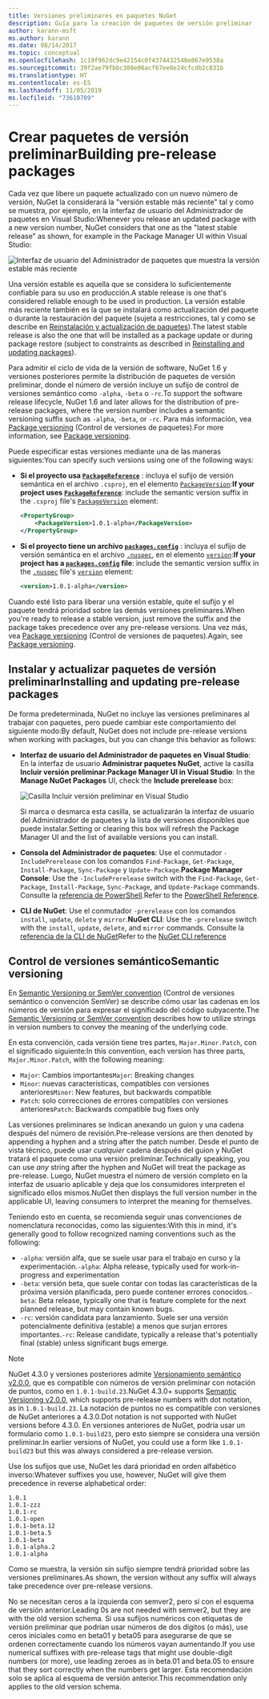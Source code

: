 ```yaml
---
title: Versiones preliminares en paquetes NuGet
description: Guía para la creación de paquetes de versión preliminar
author: karann-msft
ms.author: karann
ms.date: 08/14/2017
ms.topic: conceptual
ms.openlocfilehash: 1c19f962dc9e42154c0f4374432548e867e9538a
ms.sourcegitcommit: 39f2ae79fbbc308e06acf67ee8e24cfcdb2c831b
ms.translationtype: HT
ms.contentlocale: es-ES
ms.lasthandoff: 11/05/2019
ms.locfileid: "73610709"
---
```

# <a name="building-pre-release-packages"></a><span data-ttu-id="b7fd8-103">Crear paquetes de versión preliminar</span><span class="sxs-lookup"><span data-stu-id="b7fd8-103">Building pre-release packages</span></span>

<span data-ttu-id="b7fd8-104">Cada vez que libere un paquete actualizado con un nuevo número de versión, NuGet la considerará la "versión estable más reciente" tal y como se muestra, por ejemplo, en la interfaz de usuario del Administrador de paquetes en Visual Studio:</span><span class="sxs-lookup"><span data-stu-id="b7fd8-104">Whenever you release an updated package with a new version number, NuGet considers that one as the "latest stable release" as shown, for example in the Package Manager UI within Visual Studio:</span></span>

![Interfaz de usuario del Administrador de paquetes que muestra la versión estable más reciente](media/Prerelease_01-LatestStable.png)

<span data-ttu-id="b7fd8-106">Una versión estable es aquella que se considera lo suficientemente confiable para su uso en producción.</span><span class="sxs-lookup"><span data-stu-id="b7fd8-106">A stable release is one that's considered reliable enough to be used in production.</span></span> <span data-ttu-id="b7fd8-107">La versión estable más reciente también es la que se instalará como actualización del paquete o durante la restauración del paquete (sujeta a restricciones, tal y como se describe en [Reinstalación y actualización de paquetes](../consume-packages/reinstalling-and-updating-packages.md)).</span><span class="sxs-lookup"><span data-stu-id="b7fd8-107">The latest stable release is also the one that will be installed as a package update or during package restore (subject to constraints as described in [Reinstalling and updating packages](../consume-packages/reinstalling-and-updating-packages.md)).</span></span>

<span data-ttu-id="b7fd8-108">Para admitir el ciclo de vida de la versión de software, NuGet 1.6 y versiones posteriores permite la distribución de paquetes de versión preliminar, donde el número de versión incluye un sufijo de control de versiones semántico como `-alpha`, `-beta` o `-rc`.</span><span class="sxs-lookup"><span data-stu-id="b7fd8-108">To support the software release lifecycle, NuGet 1.6 and later allows for the distribution of pre-release packages, where the version number includes a semantic versioning suffix such as `-alpha`, `-beta`, or `-rc`.</span></span> <span data-ttu-id="b7fd8-109">Para más información, vea [Package versioning](../concepts/package-versioning.md#pre-release-versions) (Control de versiones de paquetes).</span><span class="sxs-lookup"><span data-stu-id="b7fd8-109">For more information, see [Package versioning](../concepts/package-versioning.md#pre-release-versions).</span></span>

<span data-ttu-id="b7fd8-110">Puede especificar estas versiones mediante una de las maneras siguientes:</span><span class="sxs-lookup"><span data-stu-id="b7fd8-110">You can specify such versions using one of the following ways:</span></span>

- <span data-ttu-id="b7fd8-111">**Si el proyecto usa [`PackageReference`](../consume-packages/package-references-in-project-files.md)** : incluya el sufijo de versión semántica en el archivo `.csproj`, en el elemento [`PackageVersion`](/dotnet/core/tools/csproj.md#packageversion):</span><span class="sxs-lookup"><span data-stu-id="b7fd8-111">**If your project uses [`PackageReference`](../consume-packages/package-references-in-project-files.md)**: include the semantic version suffix in the `.csproj` file's [`PackageVersion`](/dotnet/core/tools/csproj.md#packageversion) element:</span></span>

    ```xml
    <PropertyGroup>
        <PackageVersion>1.0.1-alpha</PackageVersion>
    </PropertyGroup>
    ```

- <span data-ttu-id="b7fd8-112">**Si el proyecto tiene un archivo [`packages.config`](../reference/packages-config.md)** : incluya el sufijo de versión semántica en el archivo [`.nuspec`](../reference/nuspec.md), en el elemento [`version`](../reference/nuspec.md#version):</span><span class="sxs-lookup"><span data-stu-id="b7fd8-112">**If your project has a [`packages.config`](../reference/packages-config.md) file**: include the semantic version suffix in the [`.nuspec`](../reference/nuspec.md) file's [`version`](../reference/nuspec.md#version) element:</span></span>

    ```xml
    <version>1.0.1-alpha</version>
    ```

<span data-ttu-id="b7fd8-113">Cuando esté listo para liberar una versión estable, quite el sufijo y el paquete tendrá prioridad sobre las demás versiones preliminares.</span><span class="sxs-lookup"><span data-stu-id="b7fd8-113">When you're ready to release a stable version, just remove the suffix and the package takes precedence over any pre-release versions.</span></span> <span data-ttu-id="b7fd8-114">Una vez más, vea [Package versioning](../concepts/package-versioning.md#pre-release-versions) (Control de versiones de paquetes).</span><span class="sxs-lookup"><span data-stu-id="b7fd8-114">Again, see [Package versioning](../concepts/package-versioning.md#pre-release-versions).</span></span>

## <a name="installing-and-updating-pre-release-packages"></a><span data-ttu-id="b7fd8-115">Instalar y actualizar paquetes de versión preliminar</span><span class="sxs-lookup"><span data-stu-id="b7fd8-115">Installing and updating pre-release packages</span></span>

<span data-ttu-id="b7fd8-116">De forma predeterminada, NuGet no incluye las versiones preliminares al trabajar con paquetes, pero puede cambiar este comportamiento del siguiente modo:</span><span class="sxs-lookup"><span data-stu-id="b7fd8-116">By default, NuGet does not include pre-release versions when working with packages, but you can change this behavior as follows:</span></span>

- <span data-ttu-id="b7fd8-117">**Interfaz de usuario del Administrador de paquetes en Visual Studio**: En la interfaz de usuario **Administrar paquetes NuGet**, active la casilla **Incluir versión preliminar**:</span><span class="sxs-lookup"><span data-stu-id="b7fd8-117">**Package Manager UI in Visual Studio**: In the **Manage NuGet Packages** UI, check the **Include prerelease** box:</span></span>

    ![Casilla Incluir versión preliminar en Visual Studio](media/Prerelease_02-CheckPrerelease.png)

    <span data-ttu-id="b7fd8-119">Si marca o desmarca esta casilla, se actualizarán la interfaz de usuario del Administrador de paquetes y la lista de versiones disponibles que puede instalar.</span><span class="sxs-lookup"><span data-stu-id="b7fd8-119">Setting or clearing this box will refresh the Package Manager UI and the list of available versions you can install.</span></span>

- <span data-ttu-id="b7fd8-120">**Consola del Administrador de paquetes**: Use el conmutador `-IncludePrerelease` con los comandos `Find-Package`, `Get-Package`, `Install-Package`, `Sync-Package` y `Update-Package`.</span><span class="sxs-lookup"><span data-stu-id="b7fd8-120">**Package Manager Console**: Use the `-IncludePrerelease` switch with the `Find-Package`, `Get-Package`, `Install-Package`, `Sync-Package`, and `Update-Package` commands.</span></span> <span data-ttu-id="b7fd8-121">Consulte la [referencia de PowerShell](../reference/powershell-reference.md).</span><span class="sxs-lookup"><span data-stu-id="b7fd8-121">Refer to the [PowerShell Reference](../reference/powershell-reference.md).</span></span>

- <span data-ttu-id="b7fd8-122">**CLI de NuGet**: Use el conmutador `-prerelease` con los comandos `install`, `update`, `delete` y `mirror`.</span><span class="sxs-lookup"><span data-stu-id="b7fd8-122">**NuGet CLI**: Use the `-prerelease` switch with the `install`, `update`, `delete`, and `mirror` commands.</span></span> <span data-ttu-id="b7fd8-123">Consulte la [referencia de la CLI de NuGet](../reference/nuget-exe-cli-reference.md)</span><span class="sxs-lookup"><span data-stu-id="b7fd8-123">Refer to the [NuGet CLI reference](../reference/nuget-exe-cli-reference.md)</span></span>

## <a name="semantic-versioning"></a><span data-ttu-id="b7fd8-124">Control de versiones semántico</span><span class="sxs-lookup"><span data-stu-id="b7fd8-124">Semantic versioning</span></span>

<span data-ttu-id="b7fd8-125">En [Semantic Versioning or SemVer convention](https://semver.org/spec/v1.0.0.html) (Control de versiones semántico o convención SemVer) se describe cómo usar las cadenas en los números de versión para expresar el significado del código subyacente.</span><span class="sxs-lookup"><span data-stu-id="b7fd8-125">The [Semantic Versioning or SemVer convention](https://semver.org/spec/v1.0.0.html) describes how to utilize strings in version numbers to convey the meaning of the underlying code.</span></span>

<span data-ttu-id="b7fd8-126">En esta convención, cada versión tiene tres partes, `Major.Minor.Patch`, con el significado siguiente:</span><span class="sxs-lookup"><span data-stu-id="b7fd8-126">In this convention, each version has three parts, `Major.Minor.Patch`, with the following meaning:</span></span>

- <span data-ttu-id="b7fd8-127">`Major`: Cambios importantes</span><span class="sxs-lookup"><span data-stu-id="b7fd8-127">`Major`: Breaking changes</span></span>
- <span data-ttu-id="b7fd8-128">`Minor`: nuevas características, compatibles con versiones anteriores</span><span class="sxs-lookup"><span data-stu-id="b7fd8-128">`Minor`: New features, but backwards compatible</span></span>
- <span data-ttu-id="b7fd8-129">`Patch`: solo correcciones de errores compatibles con versiones anteriores</span><span class="sxs-lookup"><span data-stu-id="b7fd8-129">`Patch`: Backwards compatible bug fixes only</span></span>

<span data-ttu-id="b7fd8-130">Las versiones preliminares se indican anexando un guion y una cadena después del número de revisión.</span><span class="sxs-lookup"><span data-stu-id="b7fd8-130">Pre-release versions are then denoted by appending a hyphen and a string after the patch number.</span></span> <span data-ttu-id="b7fd8-131">Desde el punto de vista técnico, puede usar *cualquier* cadena después del guion y NuGet tratará el paquete como una versión preliminar.</span><span class="sxs-lookup"><span data-stu-id="b7fd8-131">Technically speaking, you can use *any* string after the hyphen and NuGet will treat the package as pre-release.</span></span> <span data-ttu-id="b7fd8-132">Luego, NuGet muestra el número de versión completo en la interfaz de usuario aplicable y deja que los consumidores interpreten el significado ellos mismos.</span><span class="sxs-lookup"><span data-stu-id="b7fd8-132">NuGet then displays the full version number in the applicable UI, leaving consumers to interpret the meaning for themselves.</span></span>

<span data-ttu-id="b7fd8-133">Teniendo esto en cuenta, se recomienda seguir unas convenciones de nomenclatura reconocidas, como las siguientes:</span><span class="sxs-lookup"><span data-stu-id="b7fd8-133">With this in mind, it's generally good to follow recognized naming conventions such as the following:</span></span>

- <span data-ttu-id="b7fd8-134">`-alpha`: versión alfa, que se suele usar para el trabajo en curso y la experimentación.</span><span class="sxs-lookup"><span data-stu-id="b7fd8-134">`-alpha`: Alpha release, typically used for work-in-progress and experimentation</span></span>
- <span data-ttu-id="b7fd8-135">`-beta`: versión beta, que suele contar con todas las características de la próxima versión planificada, pero puede contener errores conocidos.</span><span class="sxs-lookup"><span data-stu-id="b7fd8-135">`-beta`: Beta release, typically one that is feature complete for the next planned release, but may contain known bugs.</span></span>
- <span data-ttu-id="b7fd8-136">`-rc`: versión candidata para lanzamiento. Suele ser una versión potencialmente definitiva (estable) a menos que surjan errores importantes.</span><span class="sxs-lookup"><span data-stu-id="b7fd8-136">`-rc`: Release candidate, typically a release that's potentially final (stable) unless significant bugs emerge.</span></span>

> [!Note]
> <span data-ttu-id="b7fd8-137">NuGet 4.3.0 y versiones posteriores admite [Versionamiento semántico v2.0.0](https://semver.org/spec/v2.0.0.html), que es compatible con números de versión preliminar con notación de puntos, como en `1.0.1-build.23`.</span><span class="sxs-lookup"><span data-stu-id="b7fd8-137">NuGet 4.3.0+ supports [Semantic Versioning v2.0.0](https://semver.org/spec/v2.0.0.html), which supports pre-release numbers with dot notation, as in `1.0.1-build.23`.</span></span> <span data-ttu-id="b7fd8-138">La notación de puntos no es compatible con versiones de NuGet anteriores a 4.3.0.</span><span class="sxs-lookup"><span data-stu-id="b7fd8-138">Dot notation is not supported with NuGet versions before 4.3.0.</span></span> <span data-ttu-id="b7fd8-139">En versiones anteriores de NuGet, podría usar un formulario como `1.0.1-build23`, pero esto siempre se considera una versión preliminar.</span><span class="sxs-lookup"><span data-stu-id="b7fd8-139">In earlier versions of NuGet, you could use a form like `1.0.1-build23` but this was always considered a pre-release version.</span></span>

<span data-ttu-id="b7fd8-140">Use los sufijos que use, NuGet les dará prioridad en orden alfabético inverso:</span><span class="sxs-lookup"><span data-stu-id="b7fd8-140">Whatever suffixes you use, however, NuGet will give them precedence in reverse alphabetical order:</span></span>

    1.0.1
    1.0.1-zzz
    1.0.1-rc
    1.0.1-open
    1.0.1-beta.12
    1.0.1-beta.5
    1.0.1-beta
    1.0.1-alpha.2
    1.0.1-alpha

<span data-ttu-id="b7fd8-141">Como se muestra, la versión sin sufijo siempre tendrá prioridad sobre las versiones preliminares.</span><span class="sxs-lookup"><span data-stu-id="b7fd8-141">As shown, the version without any suffix will always take precedence over pre-release versions.</span></span>

<span data-ttu-id="b7fd8-142">No se necesitan ceros a la izquierda con semver2, pero sí con el esquema de versión anterior.</span><span class="sxs-lookup"><span data-stu-id="b7fd8-142">Leading 0s are not needed with semver2, but they are with the old version schema.</span></span> <span data-ttu-id="b7fd8-143">Si usa sufijos numéricos con etiquetas de versión preliminar que podrían usar números de dos dígitos (o más), use ceros iniciales como en beta01 y beta05 para asegurarse de que se ordenen correctamente cuando los números vayan aumentando.</span><span class="sxs-lookup"><span data-stu-id="b7fd8-143">If you use numerical suffixes with pre-release tags that might use double-digit numbers (or more), use leading zeroes as in beta.01 and beta.05 to ensure that they sort correctly when the numbers get larger.</span></span> <span data-ttu-id="b7fd8-144">Esta recomendación solo se aplica al esquema de versión anterior.</span><span class="sxs-lookup"><span data-stu-id="b7fd8-144">This recommendation only applies to the old version schema.</span></span>
